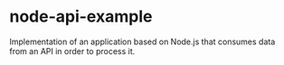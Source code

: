 # node-api-example
Implementation of an application based on Node.js that consumes data from an API in order to process it.

